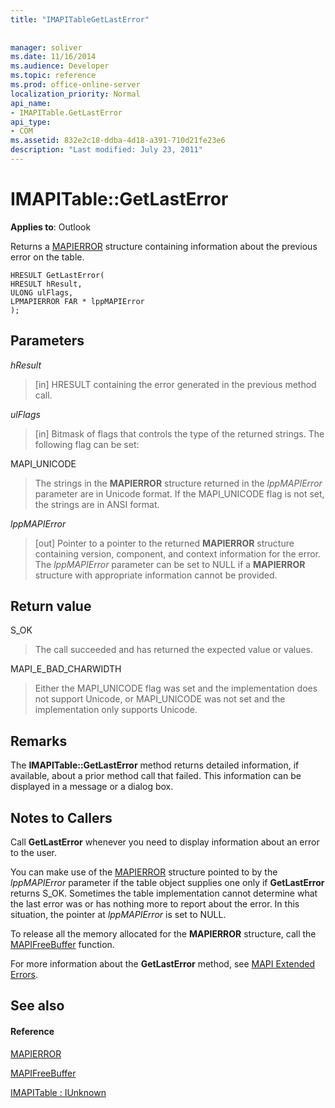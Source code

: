 ```yaml
---
title: "IMAPITableGetLastError"
 
 
manager: soliver
ms.date: 11/16/2014
ms.audience: Developer
ms.topic: reference
ms.prod: office-online-server
localization_priority: Normal
api_name:
- IMAPITable.GetLastError
api_type:
- COM
ms.assetid: 832e2c18-ddba-4d18-a391-710d21fe23e6
description: "Last modified: July 23, 2011"
---
```


# IMAPITable::GetLastError

  
  
**Applies to**: Outlook 
  
Returns a [MAPIERROR](mapierror.md) structure containing information about the previous error on the table. 
  
```
HRESULT GetLastError(
HRESULT hResult,
ULONG ulFlags,
LPMAPIERROR FAR * lppMAPIError
);
```

## Parameters

 _hResult_
  
> [in] HRESULT containing the error generated in the previous method call.
    
 _ulFlags_
  
> [in] Bitmask of flags that controls the type of the returned strings. The following flag can be set:
    
MAPI_UNICODE 
  
> The strings in the **MAPIERROR** structure returned in the  _lppMAPIError_ parameter are in Unicode format. If the MAPI_UNICODE flag is not set, the strings are in ANSI format. 
    
 _lppMAPIError_
  
> [out] Pointer to a pointer to the returned **MAPIERROR** structure containing version, component, and context information for the error. The  _lppMAPIError_ parameter can be set to NULL if a **MAPIERROR** structure with appropriate information cannot be provided. 
    
## Return value

S_OK 
  
> The call succeeded and has returned the expected value or values.
    
MAPI_E_BAD_CHARWIDTH 
  
> Either the MAPI_UNICODE flag was set and the implementation does not support Unicode, or MAPI_UNICODE was not set and the implementation only supports Unicode.
    
## Remarks

The **IMAPITable::GetLastError** method returns detailed information, if available, about a prior method call that failed. This information can be displayed in a message or a dialog box. 
  
## Notes to Callers

Call **GetLastError** whenever you need to display information about an error to the user. 
  
You can make use of the [MAPIERROR](mapierror.md) structure pointed to by the  _lppMAPIError_ parameter if the table object supplies one only if **GetLastError** returns S_OK. Sometimes the table implementation cannot determine what the last error was or has nothing more to report about the error. In this situation, the pointer at  _lppMAPIError_ is set to NULL. 
  
To release all the memory allocated for the **MAPIERROR** structure, call the [MAPIFreeBuffer](mapifreebuffer.md) function. 
  
For more information about the **GetLastError** method, see [MAPI Extended Errors](mapi-extended-errors.md).
  
## See also

#### Reference

[MAPIERROR](mapierror.md)
  
[MAPIFreeBuffer](mapifreebuffer.md)
  
[IMAPITable : IUnknown](imapitableiunknown.md)

